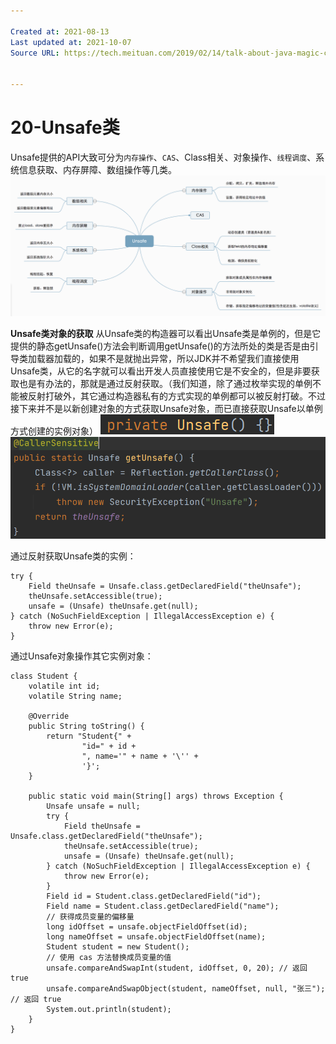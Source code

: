 ```yaml
---

Created at: 2021-08-13
Last updated at: 2021-10-07
Source URL: https://tech.meituan.com/2019/02/14/talk-about-java-magic-class-unsafe.html


---
```


# 20-Unsafe类


Unsafe提供的API大致可分为`内存操作`、`CAS`、Class相关、对象操作、`线程调度`、系统信息获取、内存屏障、数组操作等几类。
![unknown_filename.png](./_resources/20-Unsafe类.resources/unknown_filename.png)

**Unsafe类对象的获取**
从Unsafe类的构造器可以看出Unsafe类是单例的，但是它提供的静态getUnsafe()方法会判断调用getUnsafe()的方法所处的类是否是由引导类加载器加载的，如果不是就抛出异常，所以JDK并不希望我们直接使用Unsafe类，从它的名字就可以看出开发人员直接使用它是不安全的，但是非要获取也是有办法的，那就是通过反射获取。（我们知道，除了通过枚举实现的单例不能被反射打破外，其它通过构造器私有的方式实现的单例都可以被反射打破。不过接下来并不是以新创建对象的方式获取Unsafe对象，而已直接获取Unsafe以单例方式创建的实例对象）
![unknown_filename.1.png](./_resources/20-Unsafe类.resources/unknown_filename.1.png)
![unknown_filename.2.png](./_resources/20-Unsafe类.resources/unknown_filename.2.png)

通过反射获取Unsafe类的实例：
```
try {
    Field theUnsafe = Unsafe.class.getDeclaredField("theUnsafe");
    theUnsafe.setAccessible(true);
    unsafe = (Unsafe) theUnsafe.get(null);
} catch (NoSuchFieldException | IllegalAccessException e) {
    throw new Error(e);
}
```

通过Unsafe对象操作其它实例对象：
```
class Student {
    volatile int id;
    volatile String name;

    @Override
    public String toString() {
        return "Student{" +
                "id=" + id +
                ", name='" + name + '\'' +
                '}';
    }

    public static void main(String[] args) throws Exception {
        Unsafe unsafe = null;
        try {
            Field theUnsafe = Unsafe.class.getDeclaredField("theUnsafe");
            theUnsafe.setAccessible(true);
            unsafe = (Unsafe) theUnsafe.get(null);
        } catch (NoSuchFieldException | IllegalAccessException e) {
            throw new Error(e);
        }
        Field id = Student.class.getDeclaredField("id");
        Field name = Student.class.getDeclaredField("name");
        // 获得成员变量的偏移量
        long idOffset = unsafe.objectFieldOffset(id);
        long nameOffset = unsafe.objectFieldOffset(name);
        Student student = new Student();
        // 使用 cas 方法替换成员变量的值
        unsafe.compareAndSwapInt(student, idOffset, 0, 20); // 返回 true
        unsafe.compareAndSwapObject(student, nameOffset, null, "张三"); // 返回 true
        System.out.println(student);
    }
}
```

